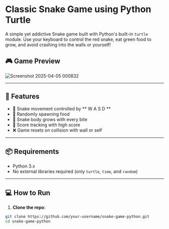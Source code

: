 #  Classic Snake Game using Python Turtle

A simple yet addictive Snake game built with Python's built-in `turtle` module. 
Use your keyboard to control the red snake, eat green food to grow, and avoid crashing into the walls or yourself!


## 🎮 Game Preview

![Screenshot 2025-04-05 000832](https://github.com/user-attachments/assets/3cd923b9-a1d2-4034-b1a9-24d03496b64a)

---

## 🚀 Features

- 🐍 Snake movement controlled by ** W A S D **
- 🍏 Randomly spawning food
- 🧠 Snake body grows with every bite
- 🧾 Score tracking with high score
- ❌ Game resets on collision with wall or self

---

## 📦 Requirements

- Python 3.x
- No external libraries required (only `turtle`, `time`, and `random`)

---

## 💻 How to Run

1. **Clone the repo**:

```bash
git clone https://github.com/your-username/snake-game-python.git
cd snake-game-python
